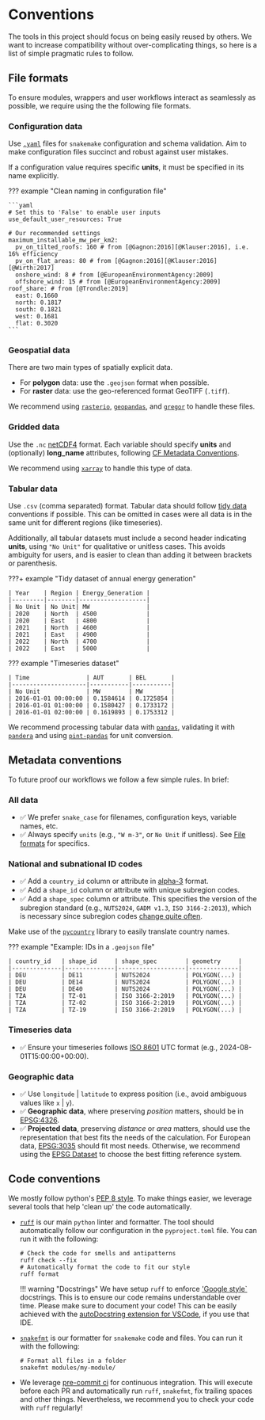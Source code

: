 # Conventions

The tools in this project should focus on being easily reused by others.
We want to increase compatibility without over-complicating things, so here is a list of simple pragmatic rules to follow.

## File formats

To ensure modules, wrappers and user workflows interact as seamlessly as possible, we require using the the following file formats.

### Configuration data

Use [`.yaml`](https://yaml.org/) files for `snakemake` configuration and schema validation.
Aim to make configuration files succinct and robust against user mistakes.

If a configuration value requires specific **units**, it must be specified in its name explicitly.

??? example "Clean naming in configuration file"

    ```yaml
    # Set this to 'False' to enable user inputs
    use_default_user_resources: True

    # Our recommended settings
    maximum_installable_mw_per_km2:
      pv_on_tilted_roofs: 160 # from [@Gagnon:2016][@Klauser:2016], i.e. 16% efficiency
      pv_on_flat_areas: 80 # from [@Gagnon:2016][@Klauser:2016][@Wirth:2017]
      onshore_wind: 8 # from [@EuropeanEnvironmentAgency:2009]
      offshore_wind: 15 # from [@EuropeanEnvironmentAgency:2009]
    roof_share: # from [@Trondle:2019]
      east: 0.1660
      north: 0.1817
      south: 0.1821
      west: 0.1681
      flat: 0.3020
    ```

### Geospatial data

There are two main types of spatially explicit data.

- For **polygon** data: use the `.geojson` format when possible.
- For **raster** data: use the geo-referenced format GeoTIFF (`.tiff`).

We recommend using [`rasterio`](https://github.com/rasterio/rasterio), [`geopandas`](https://geopandas.org/), and [`gregor`](https://github.com/jnnr/gregor) to handle these files.

### Gridded data

Use the `.nc` [netCDF4](https://en.wikipedia.org/wiki/NetCDF) format.
Each variable should specify **units** and (optionally) **long_name** attributes, following [CF Metadata Conventions](https://cfconventions.org/cf-conventions/cf-conventions.html).

We recommend using [`xarray`](https://docs.xarray.dev/en/stable/) to handle this type of data.

### Tabular data

Use `.csv` (comma separated) format.
Tabular data should follow [tidy data](https://vita.had.co.nz/papers/tidy-data.pdf) conventions if possible.
This can be omitted in cases were all data is in the same unit for different regions (like timeseries).

Additionally, all tabular datasets must include a second header indicating **units**, using `"No Unit"` for qualitative or unitless cases.
This avoids ambiguity for users, and is easier to clean than adding it between brackets or parenthesis.

???+ example "Tidy dataset of annual energy generation"

    | Year    | Region | Energy_Generation |
    |---------|--------|-------------------|
    | No Unit | No Unit| MW                |
    | 2020    | North  | 4500              |
    | 2020    | East   | 4800              |
    | 2021    | North  | 4600              |
    | 2021    | East   | 4900              |
    | 2022    | North  | 4700              |
    | 2022    | East   | 5000              |

??? example "Timeseries dataset"

    | Time                | AUT       | BEL       |
    |---------------------|-----------|-----------|
    | No Unit             | MW        | MW        |
    | 2016-01-01 00:00:00 | 0.1584614 | 0.1725854 |
    | 2016-01-01 01:00:00 | 0.1580427 | 0.1733172 |
    | 2016-01-01 02:00:00 | 0.1619893 | 0.1753312 |

We recommend processing tabular data with [`pandas`](https://pandas.pydata.org/docs/), validating it with [`pandera`](https://pandera.readthedocs.io/) and using [`pint-pandas`](https://pint-pandas.readthedocs.io) for unit conversion.

## Metadata conventions

To future proof our workflows we follow a few simple rules. In brief:

### All data

- :white_check_mark: We prefer `snake_case` for filenames, configuration keys, variable names, etc.
- :white_check_mark: Always specify `units` (e.g., `"W m-3"`, or `No Unit` if unitless).
See [File formats](conventions.md#file-formats) for specifics.

### National and subnational ID codes

- :white_check_mark: Add a `country_id` column or attribute in [alpha-3](https://en.wikipedia.org/wiki/ISO_3166-1_alpha-3) format.
- :white_check_mark: Add a `shape_id` column or attribute with unique subregion codes.
- :white_check_mark: Add a `shape_spec` column or attribute. This specifies the version of the subregion standard (e.g., `NUTS2024`, `GADM v1.3`, `ISO 3166-2:2013`), which is necessary since subregion codes [change quite often](https://ec.europa.eu/eurostat/web/nuts/history).

Make use of the [`pycountry`](https://github.com/pycountry/pycountry) library to easily translate country names.

??? example "Example: IDs in a `.geojson` file"

    | country_id   | shape_id     | shape_spec        | geometry     |
    |--------------|--------------|-------------------|--------------|
    | DEU          | DE11         | NUTS2024          | POLYGON(...) |
    | DEU          | DE14         | NUTS2024          | POLYGON(...) |
    | DEU          | DE40         | NUTS2024          | POLYGON(...) |
    | TZA          | TZ-01        | ISO 3166-2:2019   | POLYGON(...) |
    | TZA          | TZ-02        | ISO 3166-2:2019   | POLYGON(...) |
    | TZA          | TZ-19        | ISO 3166-2:2019   | POLYGON(...) |

### Timeseries data

- :white_check_mark: Ensure your timeseries follows [ISO 8601](https://en.wikipedia.org/wiki/ISO_8601) UTC format (e.g., 2024-08-01T15:00:00+00:00).

### Geographic data

- :white_check_mark: Use `longitude` | `latitude` to express position (i.e., avoid ambiguous values like `x` | `y`).
- :white_check_mark: **Geographic data**, where preserving *position* matters, should be in [EPSG:4326](https://epsg.io/4326).
- :white_check_mark: **Projected data**, preserving *distance* or *area* matters, should use the representation that best fits the needs of the calculation. For European data, [EPSG:3035](https://epsg.io/3035) should fit most needs. Otherwise, we recommend using the [EPSG Dataset](https://epsg.org/home.html) to choose the best fitting reference system.

## Code conventions

We mostly follow python's [PEP 8 style](https://peps.python.org/pep-0008/).
To make things easier, we leverage several tools that help 'clean up' the code automatically.

- [`ruff`](https://docs.astral.sh/ruff/) is our main `python` linter and formatter. The tool should automatically follow our configuration in the `pyproject.toml` file. You can run it with the following:

    ```shell
    # Check the code for smells and antipatterns
    ruff check --fix
    # Automatically format the code to fit our style
    ruff format
    ```

    !!! warning "Docstrings"
        We have setup `ruff` to enforce ['Google style`](https://google.github.io/styleguide/pyguide.html#38-comments-and-docstrings) docstrings.
        This is to ensure our code remains understandable over time.
        Please make sure to document your code!
        This can be easily achieved with the [autoDocstring extension for VSCode](https://github.com/NilsJPWerner/autoDocstring), if you use that IDE.

- [`snakefmt`](https://github.com/snakemake/snakefmt) is our formatter for `snakemake` code and files. You can run it with the following:

    ```shell
    # Format all files in a folder
    snakefmt modules/my-module/
    ```

- We leverage [pre-commit ci](https://pre-commit.ci/) for continuous integration. This will execute before each PR and automatically run `ruff`, `snakefmt`, fix trailing spaces and other things. Nevertheless, we recommend you to check your code with `ruff` regularly!
